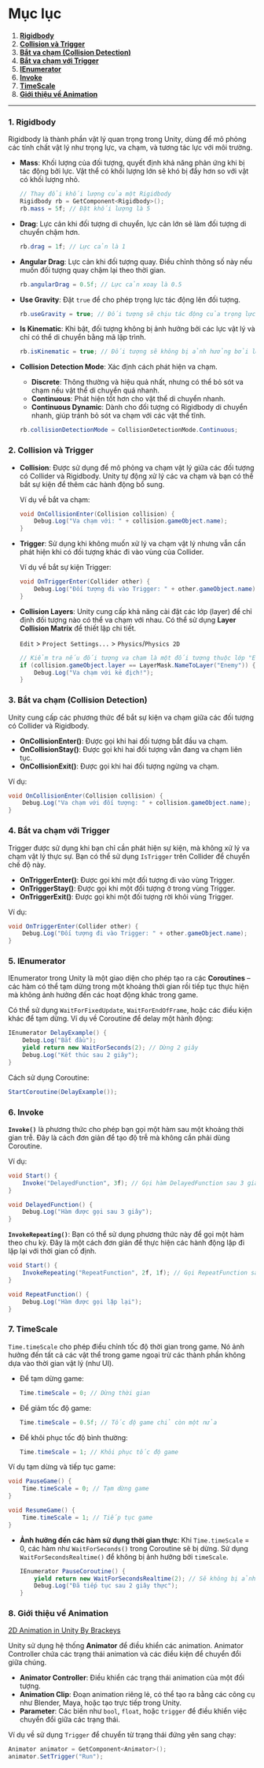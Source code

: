 # Mục lục
1. **[Rigidbody](#1-rigidbody)**
2. **[Collision và Trigger](#2-collision-và-trigger)**
3. **[Bắt va chạm (Collision Detection)](#3-bắt-va-chạm-collision-detection)**
4. **[Bắt va chạm với Trigger](#4-bắt-va-chạm-với-trigger)**
5. **[IEnumerator](#5-ienumerator)**
6. **[Invoke](#6-invoke)**
7. **[TimeScale](#7-timescale)**
8. **[Giới thiệu về Animation](#8-giới-thiệu-về-animation)**
---
### 1. **Rigidbody**
Rigidbody là thành phần vật lý quan trọng trong Unity, dùng để mô phỏng các tính chất vật lý như trọng lực, va chạm, và tương tác lực với môi trường.

- **Mass**: Khối lượng của đối tượng, quyết định khả năng phản ứng khi bị tác động bởi lực. Vật thể có khối lượng lớn sẽ khó bị đẩy hơn so với vật có khối lượng nhỏ.
  ```csharp
  // Thay đổi khối lượng của một Rigidbody
  Rigidbody rb = GetComponent<Rigidbody>();
  rb.mass = 5f; // Đặt khối lượng là 5
  ```

- **Drag**: Lực cản khi đối tượng di chuyển, lực cản lớn sẽ làm đối tượng di chuyển chậm hơn.
  ```csharp
  rb.drag = 1f; // Lực cản là 1
  ```

- **Angular Drag**: Lực cản khi đối tượng quay. Điều chỉnh thông số này nếu muốn đối tượng quay chậm lại theo thời gian.
  ```csharp
  rb.angularDrag = 0.5f; // Lực cản xoay là 0.5
  ```

- **Use Gravity**: Đặt `true` để cho phép trọng lực tác động lên đối tượng.
  ```csharp
  rb.useGravity = true; // Đối tượng sẽ chịu tác động của trọng lực
  ```

- **Is Kinematic**: Khi bật, đối tượng không bị ảnh hưởng bởi các lực vật lý và chỉ có thể di chuyển bằng mã lập trình.
  ```csharp
  rb.isKinematic = true; // Đối tượng sẽ không bị ảnh hưởng bởi lực vật lý
  ```
- **Collision Detection Mode**: Xác định cách phát hiện va chạm.
  - **Discrete**: Thông thường và hiệu quả nhất, nhưng có thể bỏ sót va chạm nếu vật thể di chuyển quá nhanh.
  - **Continuous**: Phát hiện tốt hơn cho vật thể di chuyển nhanh.
  - **Continuous Dynamic**: Dành cho đối tượng có Rigidbody di chuyển nhanh, giúp tránh bỏ sót va chạm với các vật thể tĩnh.

  ```csharp
  rb.collisionDetectionMode = CollisionDetectionMode.Continuous;
  ```

### 2. **Collision và Trigger**
- **Collision**: Được sử dụng để mô phỏng va chạm vật lý giữa các đối tượng có Collider và Rigidbody. Unity tự động xử lý các va chạm và bạn có thể bắt sự kiện để thêm các hành động bổ sung.
  
  Ví dụ về bắt va chạm:
  ```csharp
  void OnCollisionEnter(Collision collision) {
      Debug.Log("Va chạm với: " + collision.gameObject.name);
  }
  ```

- **Trigger**: Sử dụng khi không muốn xử lý va chạm vật lý nhưng vẫn cần phát hiện khi có đối tượng khác đi vào vùng của Collider.
  
  Ví dụ về bắt sự kiện Trigger:
  ```csharp
  void OnTriggerEnter(Collider other) {
      Debug.Log("Đối tượng đi vào Trigger: " + other.gameObject.name);
  }
  ```

- **Collision Layers**: Unity cung cấp khả năng cài đặt các lớp (layer) để chỉ định đối tượng nào có thể va chạm với nhau. Có thể sử dụng **Layer Collision Matrix** để thiết lập chi tiết.

  `Edit` > `Project Settings...` > `Physics`/`Physics 2D`
  
  ```csharp
  // Kiểm tra nếu đối tượng va chạm là một đối tượng thuộc lớp "Enemy"
  if (collision.gameObject.layer == LayerMask.NameToLayer("Enemy")) {
      Debug.Log("Va chạm với kẻ địch!");
  }
  ```

### 3. **Bắt va chạm (Collision Detection)**
Unity cung cấp các phương thức để bắt sự kiện va chạm giữa các đối tượng có Collider và Rigidbody.

- **OnCollisionEnter()**: Được gọi khi hai đối tượng bắt đầu va chạm.
- **OnCollisionStay()**: Được gọi khi hai đối tượng vẫn đang va chạm liên tục.
- **OnCollisionExit()**: Được gọi khi hai đối tượng ngừng va chạm.

Ví dụ:
```csharp
void OnCollisionEnter(Collision collision) {
    Debug.Log("Va chạm với đối tượng: " + collision.gameObject.name);
}
```

### 4. **Bắt va chạm với Trigger**
Trigger được sử dụng khi bạn chỉ cần phát hiện sự kiện, mà không xử lý va chạm vật lý thực sự. Bạn có thể sử dụng `IsTrigger` trên Collider để chuyển chế độ này.

- **OnTriggerEnter()**: Được gọi khi một đối tượng đi vào vùng Trigger.
- **OnTriggerStay()**: Được gọi khi một đối tượng ở trong vùng Trigger.
- **OnTriggerExit()**: Được gọi khi một đối tượng rời khỏi vùng Trigger.

Ví dụ:
```csharp
void OnTriggerEnter(Collider other) {
    Debug.Log("Đối tượng đi vào Trigger: " + other.gameObject.name);
}
```

### 5. **IEnumerator**
IEnumerator trong Unity là một giao diện cho phép tạo ra các **Coroutines** – các hàm có thể tạm dừng trong một khoảng thời gian rồi tiếp tục thực hiện mà không ảnh hưởng đến các hoạt động khác trong game.

Có thể sử dụng `WaitForFixedUpdate`, `WaitForEndOfFrame`, hoặc các điều kiện khác để tạm dừng.
Ví dụ về Coroutine để delay một hành động:
```csharp
IEnumerator DelayExample() {
    Debug.Log("Bắt đầu");
    yield return new WaitForSeconds(2); // Dừng 2 giây
    Debug.Log("Kết thúc sau 2 giây");
}
```
Cách sử dụng Coroutine:
```csharp
StartCoroutine(DelayExample());
```

### 6. **Invoke**
**`Invoke()`** là phương thức cho phép bạn gọi một hàm sau một khoảng thời gian trễ. Đây là cách đơn giản để tạo độ trễ mà không cần phải dùng Coroutine.

Ví dụ:
```csharp
void Start() {
    Invoke("DelayedFunction", 3f); // Gọi hàm DelayedFunction sau 3 giây
}

void DelayedFunction() {
    Debug.Log("Hàm được gọi sau 3 giây");
}
```
**`InvokeRepeating()`**: Bạn có thể sử dụng phương thức này để gọi một hàm theo chu kỳ. Đây là một cách đơn giản để thực hiện các hành động lặp đi lặp lại với thời gian cố định.

  ```csharp
  void Start() {
      InvokeRepeating("RepeatFunction", 2f, 1f); // Gọi RepeatFunction sau 2 giây, lặp lại mỗi giây
  }

  void RepeatFunction() {
      Debug.Log("Hàm được gọi lặp lại");
  }
  ```

### 7. **TimeScale**
`Time.timeScale` cho phép điều chỉnh tốc độ thời gian trong game. Nó ảnh hưởng đến tất cả các vật thể trong game ngoại trừ các thành phần không dựa vào thời gian vật lý (như UI).

- Để tạm dừng game:
  ```csharp
  Time.timeScale = 0; // Dừng thời gian
  ```

- Để giảm tốc độ game:
  ```csharp
  Time.timeScale = 0.5f; // Tốc độ game chỉ còn một nửa
  ```

- Để khôi phục tốc độ bình thường:
  ```csharp
  Time.timeScale = 1; // Khôi phục tốc độ game
  ```

Ví dụ tạm dừng và tiếp tục game:
```csharp
void PauseGame() {
    Time.timeScale = 0; // Tạm dừng game
}

void ResumeGame() {
    Time.timeScale = 1; // Tiếp tục game
}
```
- **Ảnh hưởng đến các hàm sử dụng thời gian thực**: Khi `Time.timeScale` = 0, các hàm như `WaitForSeconds()` trong Coroutine sẽ bị dừng. Sử dụng `WaitForSecondsRealtime()` để không bị ảnh hưởng bởi `timeScale`.

  ```csharp
  IEnumerator PauseCoroutine() {
      yield return new WaitForSecondsRealtime(2); // Sẽ không bị ảnh hưởng bởi Time.timeScale
      Debug.Log("Đã tiếp tục sau 2 giây thực");
  }
  ```

### 8. **Giới thiệu về Animation**
[2D Animation in Unity By Brackeys](https://youtu.be/hkaysu1Z-N8?si=WYtBkb7QZgehCp4H)

Unity sử dụng hệ thống **Animator** để điều khiển các animation. Animator Controller chứa các trạng thái animation và các điều kiện để chuyển đổi giữa chúng.

- **Animator Controller**: Điều khiển các trạng thái animation của một đối tượng.
- **Animation Clip**: Đoạn animation riêng lẻ, có thể tạo ra bằng các công cụ như Blender, Maya, hoặc tạo trực tiếp trong Unity.
- **Parameter**: Các biến như `bool`, `float`, hoặc `trigger` để điều khiển việc chuyển đổi giữa các trạng thái.

Ví dụ về sử dụng `Trigger` để chuyển từ trạng thái đứng yên sang chạy:
```csharp
Animator animator = GetComponent<Animator>();
animator.SetTrigger("Run");
```